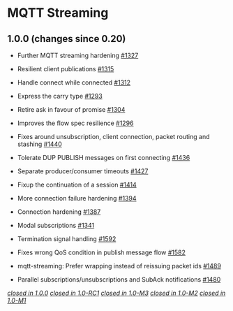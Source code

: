 # MQTT Streaming

## 1.0.0 (changes since 0.20)

* Further MQTT streaming hardening [#1327](https://github.com/akka/alpakka/pull/1327)  

* Resilient client publications [#1315](https://github.com/akka/alpakka/pull/1315)  

* Handle connect while connected [#1312](https://github.com/akka/alpakka/pull/1312)  

* Express the carry type [#1293](https://github.com/akka/alpakka/pull/1293)  

* Retire ask in favour of promise [#1304](https://github.com/akka/alpakka/pull/1304)  

* Improves the flow spec resilience [#1296](https://github.com/akka/alpakka/pull/1296)  

* Fixes around unsubscription, client connection, packet routing and stashing [#1440](https://github.com/akka/alpakka/pull/1440)  

* Tolerate DUP PUBLISH messages on first connecting [#1436](https://github.com/akka/alpakka/pull/1436)  

* Separate producer/consumer timeouts [#1427](https://github.com/akka/alpakka/pull/1427)  

* Fixup the continuation of a session [#1414](https://github.com/akka/alpakka/pull/1414)  

* More connection failure hardening [#1394](https://github.com/akka/alpakka/pull/1394)  

* Connection hardening [#1387](https://github.com/akka/alpakka/pull/1387)  

* Modal subscriptions [#1341](https://github.com/akka/alpakka/pull/1341)  

* Termination signal handling [#1592](https://github.com/akka/alpakka/pull/1592)  

* Fixes wrong QoS condition in publish message flow [#1582](https://github.com/akka/alpakka/pull/1582)  

* mqtt-streaming: Prefer wrapping instead of reissuing packet ids [#1489](https://github.com/akka/alpakka/pull/1489)  

* Parallel subscriptions/unsubscriptions and SubAck notifications [#1480](https://github.com/akka/alpakka/pull/1480)  

[*closed in 1.0.0*](https://github.com/akka/alpakka/issues?q=is%3Aclosed+milestone%3A1.0.0+label%3Ap%3Amqtt-streaming)
[*closed in 1.0-RC1*](https://github.com/akka/alpakka/issues?q=is%3Aclosed+milestone%3A1.0-RC1+label%3Ap%3Amqtt-streaming)
[*closed in 1.0-M3*](https://github.com/akka/alpakka/issues?q=is%3Aclosed+milestone%3A1.0-M3+label%3Ap%3Amqtt-streaming)
[*closed in 1.0-M2*](https://github.com/akka/alpakka/issues?q=is%3Aclosed+milestone%3A1.0-M2+label%3Ap%3Amqtt-streaming)
[*closed in 1.0-M1*](https://github.com/akka/alpakka/issues?q=is%3Aclosed+milestone%3A1.0-M1+label%3Ap%3Amqtt-streaming)
